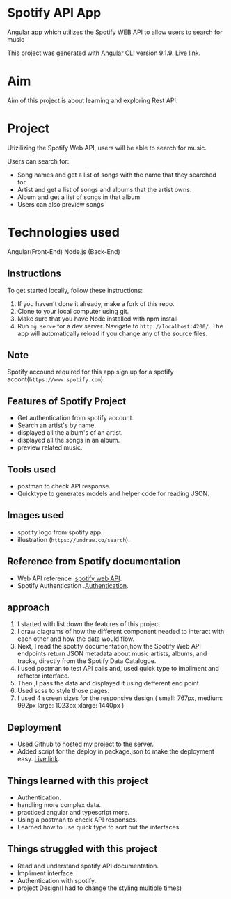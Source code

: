 # Spotify API App

Angular app which utilizes the Spotify WEB API to allow users to search for music

This project was generated with [Angular CLI](https://github.com/angular/angular-cli) version 9.1.9.
[Live link](https://deepasekhar.github.io/spotify-app/).

# Aim

Aim of this project is about learning and exploring Rest API.

# Project

Utizilizing the Spotify Web API, users will be able to search for music.

Users can search for:

- Song names and get a list of songs with the name that they searched for.
- Artist and get a list of songs and albums that the artist owns.
- Album and get a list of songs in that album
- Users can also preview songs

# Technologies used

Angular(Front-End)
Node.js (Back-End)

## Instructions

To get started locally, follow these instructions:

1. If you haven't done it already, make a fork of this repo.
2. Clone to your local computer using git.
3. Make sure that you have Node installed with npm install
4. Run `ng serve` for a dev server. Navigate to `http://localhost:4200/`. The app will automatically reload if you change any of the source files.

## Note

Spotify accound required for this app.sign up for a spotify accont(`https://www.spotify.com`)

## Features of Spotify Project

- Get authentication from spotify account.
- Search an artist's by name.
- displayed all the album's of an artist.
- displayed all the songs in an album.
- preview related music.

## Tools used

- postman to check API response.
- Quicktype to generates models and helper code for reading JSON.

## Images used

- spotify logo from spotify app.
- illustration (`https://undraw.co/search`).

## Reference from Spotify documentation

- Web API reference .[spotify web API](https://developer.spotify.com/documentation/web-api/).
- Spotify Authentication .[Authentication](https://developer.spotify.com/documentation/general/guides/authorization-guide/).

## approach

1. I started with list down the features of this project
2. I draw diagrams of how the different component needed to interact with each other and how the data would flow.
3. Next, I read the spotify documentation,how the Spotify Web API endpoints return JSON metadata about music artists, albums, and tracks, directly from the Spotify Data Catalogue.
4. I used postman to test API calls and, used quick type to impliment and refactor interface.
5. Then ,I pass the data and displayed it using defferent end point.
6. Used scss to style those pages.
7. I used 4 screen sizes for the responsive design.( small: 767px, medium: 992px large: 1023px,xlarge: 1440px )

## Deployment

- Used Github to hosted my project to the server.
- Added script for the deploy in package.json to make the deployment easy.
  [Live link](https://deepasekhar.github.io/spotify-app/).

## Things learned with this project

- Authentication.
- handling more complex data.
- practiced angular and typescript more.
- Using a postman to check API responses.
- Learned how to use quick type to sort out the interfaces.

## Things struggled with this project

- Read and understand spotify API documentation.
- Impliment interface.
- Authentication with spotify.
- project Design(I had to change the styling multiple times)
